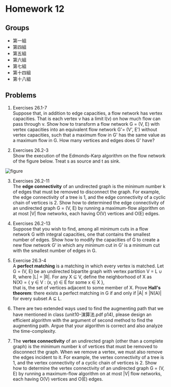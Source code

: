 # Homework 12

## Groups

- 第一組
- 第四組
- 第五組
- 第六組
- 第七組
- 第十四組
- 第十八組

## Problems

1. Exercises 26.1-7<br>
Suppose that, in addition to edge capacities, a flow network has vertex capacities. That is each vertex v has a limit l(v) on how much flow can pass through v. Show how to transform a flow network G = (V, E) with vertex capacities into an equivalent flow network G'= (V', E') without vertex capacities, such that a maximum flow in G' has the same value as a maximum flow in G. How many vertices and edges does G' have?

2. Exercises 26.2-3<br>
Show the execution of the Edmonds-Karp algorithm on the flow network of the figure below. Treat s as source and t as sink.

![figure](https://i.imgur.com/R6cg1UD.png)

3. Exercises 26.2-11<br>
The **edge connectivity** of an undirected graph is the minimum number k of edges that must be removed to disconnect the graph. For example, the edge connectivity of a tree is 1, and the edge connectivity of a cyclic chain of vertices is 2. Show how to determined the edge connectivity of an undirected graph G = (V, E) by running a maximum-flow algorithm on at most |V| flow networks, each having O(V) vertices and O(E) edges.

4. Exercises 26.2-13<br>
Suppose that you wish to find, among all minimum cuts in a flow network G with integral capacities, one that contains the smallest number of edges. Show how to modify the capacities of G to create a new flow network G’ in which any minimum cut in G’ is a minimum cut with the smallest number of edges in G.

5. Exercise 26.3-4<br>
A **perfect matching** is a matching in which every vertex is matched. Let G = (V, E) be an undirected bipartite graph with vertex partition V = L ∪ R, where |L| = |R|. For any X ⊆ V, define the neighborhood of X as <br>
N(X) = { y ∈ V : (x, y) ∈ E for some x ∈ X },<br>
that is, the set of vertices adjacent to some member of X. Prove **Hall's theorem**: there exists a perfect matching in G if and only if |A| ≤ |N(A)| for every subset A ⊆ L.

6. There are two extended ways used to find the augmenting path that we have mentioned in class (unit10-演算法.pdf p14), please design an efficient algorithm with the argument of second method to find the augmenting path. Argue that your algorithm is correct and also analyze the time-complexity.

7. The **vertex connectivity** of an undirected graph (other than a complete graph) is the minimum number k of vertices that must be removed to disconnect the graph. When we remove a vertex, we must also remove the edges incident to it. For example, the vertex connectivity of a tree is 1, and the vertex connectivity of a cyclic chain of vertices is 2. Show how to determine the vertex connectivity of an undirected graph G = (V, E) by running a maximum-flow algorithm on at most |V| flow networks, each having O(V) vertices and O(E) edges.
